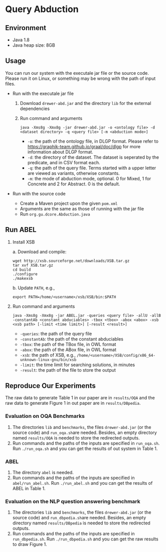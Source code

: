 # Query Abduction

## Environment

+ Java 1.8
+ Java heap size: 8GB

## Usage

You can run our system with the executale jar file or the  source code. Please run it on Linux, or something may be wrong with the path of input files.

+ Run with the executale jar file

  1. Download `drewer-abd.jar` and the directory `lib` for the external dependencies

  2. Run command and arguments

     ```
     java -Xms8g -Xmx8g -jar drewer-abd.jar -o <ontology file> -d <dataset directory> -q <query file> [-m <abduction mode>]
     ```

     + `-o`: the path of the ontology file, in DLGP format. Please refer to https://graphik-team.github.io/graal/doc/dlgp for more information about DLGP format.
     + `-d`: the directory of the dataset. The dataset is seperated by the predicate, and in CSV format each.
     + `-q`: the path of the query file. Terms started with a upper letter are viewed as variants, otherwise constants. 
     + `-m`: the mode of abduction mode, optional. 0 for Mixed, 1 for Concrete and 2 for Abstract. 0 is the default.

+ Run with the source code

  + Create a Maven project upon the given `pom.xml`
  + Arguments are the same as those of running with the jar file
  + Run `org.gu.dcore.Abduction.java`

## Run ABEL

1. Install XSB

   a. Download and compile:

   ```shell
   wget http://xsb.sourceforge.net/downloads/XSB.tar.gz
   tar xvf XSB.tar.gz
   cd build
   ./configure
   ./makexsb
   ```

   b. Update `PATH`, e.g.,

   ```text
   export PATH=/home/<username>/xsb/XSB/bin:$PATH
   ```

2. Run command and arguments

   ```shell
   java -Xms8g -Xmx8g -jar ABEL.jar -queries <query file> -allU -allB -constantAb <constant abduciables> -tbox <tbox> -abox <abox> -xsb <xsb path> [-limit <time limit>] [-result <result>]
   ```

   + `-queries`: the path of the query file
   + `-constantAb`: the path of the constant abduciables
   + `-tbox`: the path of the TBox file, in OWL format
   + `-abox`: the path of the ABox file, in OWL format
   + `-xsb`: the path of XSB, e.g., `/home/<username>/XSB/config/x86_64-unknown-linux-gnu/bin/xsb`
   + `-limit`: the time limit for searching solutions, in minutes
   + `-result`: the path of the file to store the output

## Reproduce Our Experiments

The raw data to generate Table 1 in our paper are in `results/OQA` and the raw data to generate Figure 1 in out paper are in `results/DBpedia`.

### Evaluation on OQA Benchmarks

1. The directories `lib` and `benchmarks`, the files `drewer-abd.jar` (or the source code) and `run_oqa.sh`are needed. Besides, an empty directory named `results/OQA` is needed to store the redirected outputs.
2. Run commands and the paths of the inputs are specified in `run_oqa.sh`. Run `./run_oqa.sh` and you can get the results of out system in Table 1.

### ABEL

1. The directory `abel` is needed.
2. Run commands and the paths of the inputs are specified in `abel/run_abel.sh`. Run `./run_abel.sh` and you can get the results of ABEL in Table 1.

### Evaluation on the NLP question answering benchmark

1. The directories `lib` and `benchmarks`, the files `drewer-abd.jar` (or the source code) and `run_dbpedia.sh`are needed. Besides, an empty directory named `results/DBpedia` is needed to store the redirected outputs.
2. Run commands and the paths of the inputs are specified in `run_dbpedia.sh`. Run `./run_dbpedia.sh` and you can get the raw results to draw Figure 1.

